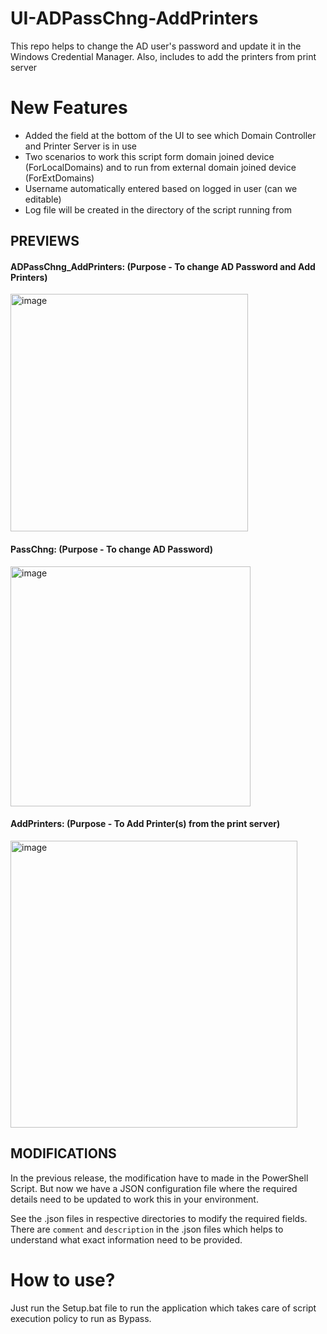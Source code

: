 # UI-ADPassChng-AddPrinters
This repo helps to change the AD user's password and update it in the Windows Credential Manager. Also, includes to add the printers from print server

# New Features
- Added the field at the bottom of the UI to see which Domain Controller and Printer Server is in use
- Two scenarios to work this script form domain joined device (ForLocalDomains) and to run from external domain joined device (ForExtDomains)
- Username automatically entered based on logged in user (can we editable)
- Log file will be created in the directory of the script running from

## PREVIEWS

#### ADPassChng_AddPrinters: (Purpose - To change AD Password and Add Printers)

<img width="380" alt="image" src="https://github.com/Ssri7774/UI-ADPassChng-AddPrinters/assets/95307763/6225a338-0e8f-4ec5-8838-266c97dec5f9">

#### PassChng: (Purpose - To change AD Password)

<img width="384" alt="image" src="https://github.com/Ssri7774/UI-ADPassChng-AddPrinters/assets/95307763/b05ead5d-1f0b-4589-8eda-772e2d52df3c">

#### AddPrinters: (Purpose - To Add Printer(s) from the print server)

<img width="459" alt="image" src="https://github.com/Ssri7774/UI-ADPassChng-AddPrinters/assets/95307763/d26676bf-ecd9-49ab-8d48-0affa0d19b46">


## MODIFICATIONS

In the previous release, the modification have to made in the PowerShell Script. But now we have a JSON configuration file where the required details need to be updated to work this in your environment.

See the .json files in respective directories to modify the required fields. There are `comment` and `description` in the .json files which helps to understand what exact information need to be provided.


# How to use?

Just run the Setup.bat file to run the application which takes care of script execution policy to run as Bypass.
